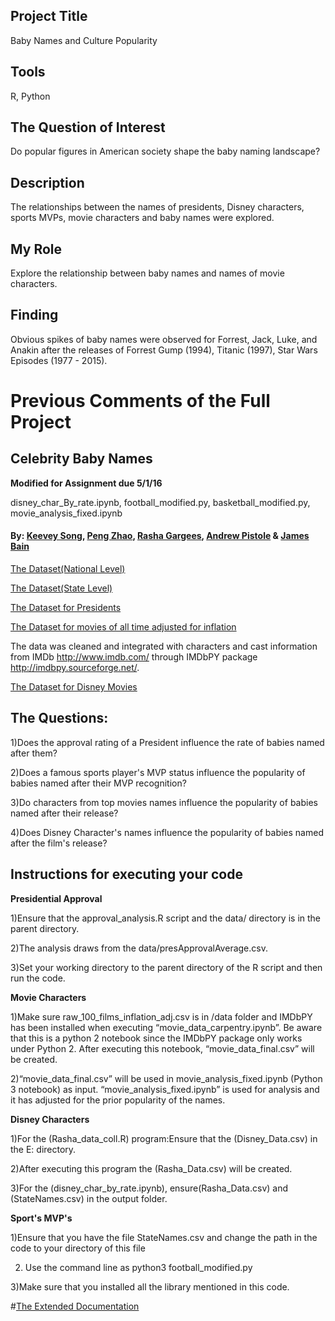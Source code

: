 
## Project Title

Baby Names and Culture Popularity

## Tools

R, Python

## The Question of Interest

Do popular figures in American society shape the baby naming landscape?

## Description

The relationships between the names of presidents, Disney characters, sports MVPs, movie characters and baby names were explored. 

## My Role

Explore the relationship between baby names and names of movie characters. 

## Finding 

Obvious spikes of baby names were observed for Forrest, Jack, Luke, and Anakin after the releases of Forrest Gump (1994), Titanic (1997), Star Wars Episodes (1977 - 2015). 

# Previous Comments of the Full Project

## Celebrity Baby Names

**Modified for Assignment due 5/1/16**

disney_char_By_rate.ipynb, football_modified.py, basketball_modified.py, movie_analysis_fixed.ipynb





#### By: [Keevey Song](https://github.com/Keevey), [Peng Zhao](https://github.com/pengzhao001), [Rasha Gargees](https://github.com/rashasg), [Andrew Pistole](https://github.com/APistole) & [James Bain](https://github.com/jcbain)

[The Dataset(National Level)](https://catalog.data.gov/dataset/baby-names-from-social-security-card-applications-national-level-data)

[The Dataset(State Level)](https://catalog.data.gov/dataset/baby-names-from-social-security-card-applications-data-by-state-and-district-of-)

[The Dataset for Presidents](http://www.presidency.ucsb.edu/data/popularity.php)

[The Dataset for movies of all time adjusted for inflation](http://www.filmsite.org/boxoffice3.html)

The data was cleaned and integrated with characters and cast information from IMDb http://www.imdb.com/ through IMDbPY package http://imdbpy.sourceforge.net/. 

[The Dataset for Disney Movies](http://www.imdb.com/list/ls053518863/?start=1&view=compact&sort=listorian:asc&defaults=1)
	
	
## The Questions:

1)Does the approval rating of a President influence the rate of babies named after them?

2)Does a famous sports player's MVP status influence the popularity of babies named after their MVP recognition?

3)Do characters from top movies names influence the popularity of babies named after their release?

4)Does Disney Character's names influence the popularity of babies named after the film's release?


## Instructions for executing your code

**Presidential Approval**

1)Ensure that the approval_analysis.R script and the data/ directory is in the parent directory. 

2)The analysis draws from the data/presApprovalAverage.csv. 
 
3)Set your working directory to the parent directory of the R script and then run the code. 


**Movie Characters**

1)Make sure raw_100_films_inflation_adj.csv is in /data folder and IMDbPY has been installed when executing “movie_data_carpentry.ipynb”. Be aware that this is a python 2 notebook since the IMDbPY package only works under Python 2. After executing this notebook, “movie_data_final.csv” will be created.

2)“movie_data_final.csv” will be used in movie_analysis_fixed.ipynb (Python 3 notebook) as input. “movie_analysis_fixed.ipynb” is used for analysis and it has adjusted for the prior popularity of the names.


**Disney Characters**

1)For the (Rasha_data_coll.R) program:Ensure that the (Disney_Data.csv) in the E: directory.

2)After executing this program the (Rasha_Data.csv) will be created.

3)For the (disney_char_by_rate.ipynb), ensure(Rasha_Data.csv) and (StateNames.csv) in the output folder.

**Sport's MVP's**

1)Ensure that you have the file StateNames.csv and change the path in the code to your directory of this file

2) Use the command line as python3 football_modified.py

3)Make sure that you installed all the library mentioned in this code.


#[The Extended Documentation](https://docs.google.com/document/d/1UMTl81b4zbJz0xprrjVmWvOU5WAy-3XYd90N__wtLfU/edit)
	
